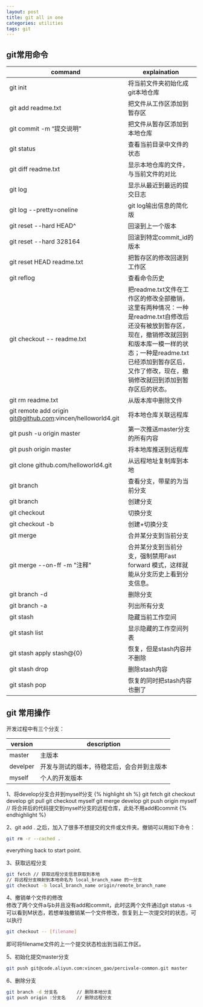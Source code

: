```yaml
---
layout: post
title: git all in one
categories: utilities
tags: git
---
```

## git常用命令

| command                                  | explaination                             |
| ---------------------------------------- | ---------------------------------------- |
| git init                                 | 将当前文件夹初始化成git本地仓库                        |
| git add readme.txt                       | 把文件从工作区添加到暂存区                            |
| git commit -m “提交说明”                     | 把文件从暂存区添加到本地仓库                           |
| git status                               | 查看当前目录中文件的状态                             |
| git diff readme.txt                      | 显示本地仓库的文件，与当前文件的对比                       |
| git log                                  | 显示从最近到最远的提交日志                            |
| git log --pretty=oneline                 | git log输出信息的简化版                          |
| git reset --hard HEAD^                   | 回滚到上一个版本                                 |
| git reset --hard 328164                  | 回滚到特定commit_id的版本                        |
| git reset HEAD readme.txt                | 把暂存区的修改回退到工作区                            |
| git reflog                               | 查看命令历史                                   |
| git checkout -- readme.txt               | 把readme.txt文件在工作区的修改全部撤销，这里有两种情况：一种是readme.txt自修改后还没有被放到暂存区，现在，撤销修改就回到和版本库一模一样的状态；一种是readme.txt已经添加到暂存区后，又作了修改，现在，撤销修改就回到添加到暂存区后的状态。 |
| git rm readme.txt                        | 从版本库中删除文件                                |
| git remote add origin git@github.com:vincen/helloworld4.git | 将本地仓库关联远程库                               |
| git push -u origin master                | 第一次推送master分支的所有内容                       |
| git push origin master                   | 将本地库推送到远程库                               |
| git clone github.com/helloworld4.git     | 从远程地址复制库到本地                              |
| git branch                               | 查看分支，带星的为当前分支                            |
| git branch <name>                        | 创建分支                                     |
| git checkout <name>                      | 切换分支                                     |
| git checkout -b <name>                   | 创建+切换分支                                  |
| git merge <name>                         | 合并某分支到当前分支                               |
| git merge --on-ff -m "注释" <name>         | 合并某分支到当前分支，强制禁用Fast forward 模式，这样就能从分支历史上看到分支信息。 |
| git branch -d <name>                     | 删除分支                                     |
| git branch -a                            | 列出所有分支                                   |
| git stash                                | 隐藏当前工作空间                                 |
| git stash list                           | 显示隐藏的工作空间列表                              |
| git stash apply stash@{0}                | 恢复，但是stash内容并不删除                         |
| git stash drop                           | 删除stash内容                                |
| git stash pop                            | 恢复的同时把stash内容也删了                         |


## git 常用操作
开发过程中有三个分支：

| version  | description           |
| -------- | --------------------- |
| master   | 主版本                   |
| develper | 开发与测试的版本，待稳定后，会合并到主版本 |
| myself   | 个人的开发版本               |

1、将develop分支合并到myself分支
{% highlight sh %}
git fetch
git checkout develop
git pull
git checkout myself
git merge develop
git push origin myself	// 将合并后的代码提交到myself分支的远程仓库，此处不用add和commit
{% endhighlight %}

2、git add . 之后，加入了很多不想提交的文件或文件夹。撤销可以用如下命令：
```sh
git rm -r --cached .
```
everything back to start point.

3、获取远程分支
```sh
git fetch // 获取远程分支信息获取到本地
// 将远程分支映射到本地命名为 local_branch_name 的一分支
git checkout -b local_branch_name origin/remote_branch_name
```

4、撤销单个文件的修改  
修改了两个文件a与b并且没有add和commit，此时这两个文件通过git status -s可以看到M状态，若想单独撤销某一个文件修改，恢复到上一次提交时的状态，可以执行
```sh
git checkout -- [filename]
```
即可将filename文件的上一个提交状态检出到当前工作区。

5、初始化提交master分支
```sh
git push git@code.aliyun.com:vincen_gao/percivale-common.git master
```
6、删除分支

```sh
git branch -d 分支名		// 删除本地分支
git push origin :分支名	// 删除远程分支
```

